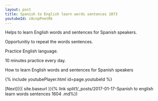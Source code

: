 ```yaml
---
layout: post
title: Spanish to English learn words sentences 1073 
youtubeId: c0cnpPnetRk
---
```

 
 
Helps to learn English words and sentences for Spanish speakers.

Opportunitiy to repeat the words sentences. 

Practice English language. 
 
10 minutes practice every day. 
 
How to learn English words and sentences for Spanish speakers 
 
{% include youtubePlayer.html id=page.youtubeId %}
 
 
[Next]({{ site.baseurl }}{% link  split1/_posts/2017-01-17-Spanish to english learn words sentences 1604 .md%})
 
